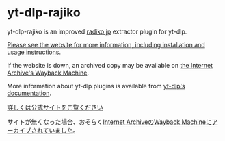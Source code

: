 # yt-dlp-rajiko

yt-dlp-rajiko is an improved [radiko.jp](https://radiko.jp) extractor plugin for yt-dlp.

[Please see the website for more information, including installation and usage instructions](https://427738.xyz/yt-dlp-rajiko/).

If the website is down, an archived copy may be available on [the Internet Archive's Wayback Machine](https://web.archive.org/web/*/https://427738.xyz/yt-dlp-rajiko/).

More information about yt-dlp plugins is available from [yt-dlp's documentation](https://github.com/yt-dlp/yt-dlp#plugins).

[詳しくは公式サイトをご覧ください](https://427738.xyz/yt-dlp-rajiko/index.ja.html)

サイトが無くなった場合、おそらく[Internet ArchiveのWayback Machineにアーカイブされていました](https://web.archive.org/web/*/https://427738.xyz/yt-dlp-rajiko/index.ja.html)。
